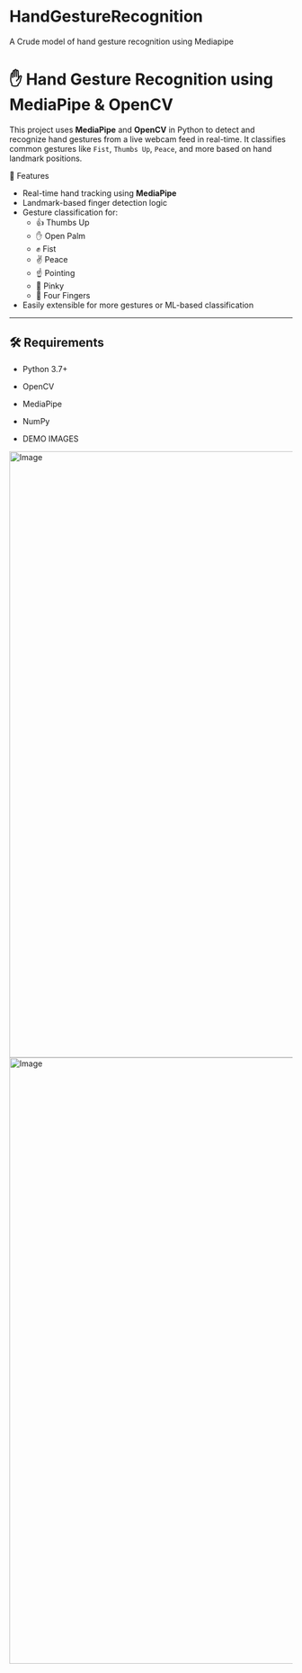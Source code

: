 # HandGestureRecognition
A Crude model of hand gesture recognition using Mediapipe
# ✋ Hand Gesture Recognition using MediaPipe & OpenCV

This project uses **MediaPipe** and **OpenCV** in Python to detect and recognize hand gestures from a live webcam feed in real-time. It classifies common gestures like `Fist`, `Thumbs Up`, `Peace`, and more based on hand landmark positions.



🧠 Features

- Real-time hand tracking using **MediaPipe**
- Landmark-based finger detection logic
- Gesture classification for:
  - 👍 Thumbs Up  
  - ✋ Open Palm  
  - ✊ Fist  
  - ✌️ Peace  
  - ☝️ Pointing  
  - 🤙 Pinky  
  - 🖖 Four Fingers  
- Easily extensible for more gestures or ML-based classification

---

## 🛠️ Requirements

- Python 3.7+
- OpenCV
- MediaPipe
- NumPy

- DEMO IMAGES
<img width="1919" height="1079" alt="Image" src="https://github.com/user-attachments/assets/8bd59145-5539-4a92-a321-03d352681fb1" />
<img width="1919" height="1079" alt="Image" src="https://github.com/user-attachments/assets/aa5a19c2-8cc5-49ed-a40c-8e973b541b1b" />
